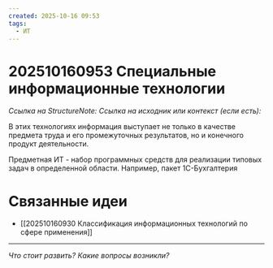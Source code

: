 ```yaml
---
created: 2025-10-16 09:53
tags:
  - ИТ
---
```

# 202510160953 Специальные информационные технологии

*Ссылка на StructureNote:* 
*Ссылка на исходник или контекст (если есть):* 

В этих технологиях информация выступает не только в качестве предмета труда и его промежуточных результатов, но и конечного продукт деятельности. 

Предметная ИТ - набор программных средств для реализации типовых задач в определенной области. Например, пакет 1С-Бухгалтерия



# Связанные идеи

- [[202510160930 Классификация информационных технологий по сфере применения]]
---

*Что стоит развить? Какие вопросы возникли?*